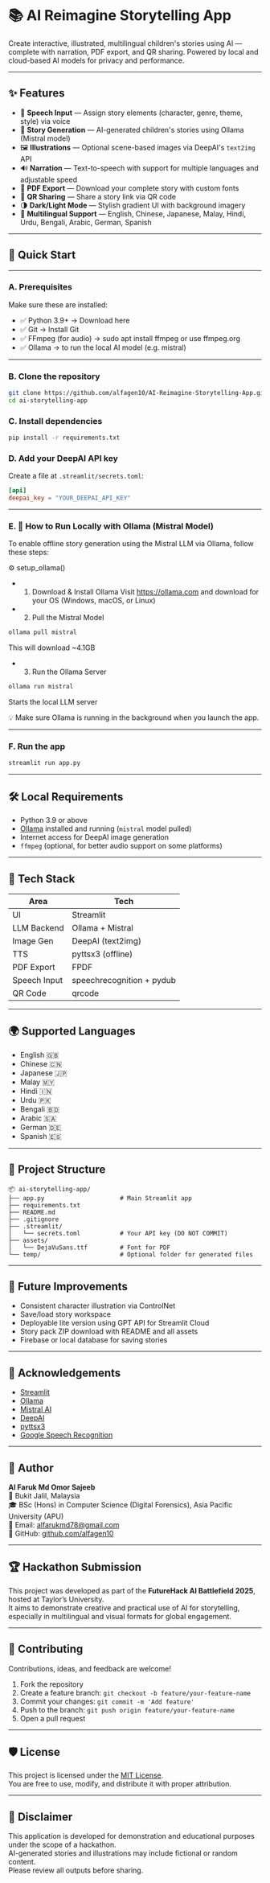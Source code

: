 # 📚 AI Reimagine Storytelling App

Create interactive, illustrated, multilingual children's stories using AI — complete with narration, PDF export, and QR sharing. Powered by local and cloud-based AI models for privacy and performance.

---

## ✨ Features

- 🎤 **Speech Input** — Assign story elements (character, genre, theme, style) via voice
- 📖 **Story Generation** — AI-generated children's stories using Ollama (Mistral model)
- 🖼️ **Illustrations** — Optional scene-based images via DeepAI's `text2img` API
- 🔊 **Narration** — Text-to-speech with support for multiple languages and adjustable speed
- 📄 **PDF Export** — Download your complete story with custom fonts
- 📲 **QR Sharing** — Share a story link via QR code
- 🌗 **Dark/Light Mode** — Stylish gradient UI with background imagery
- 💬 **Multilingual Support** — English, Chinese, Japanese, Malay, Hindi, Urdu, Bengali, Arabic, German, Spanish

---

## 🚀 Quick Start

---

### A. Prerequisites
Make sure these are installed:

- ✅ Python 3.9+ → Download here
- ✅ Git → Install Git
- ✅ FFmpeg (for audio) → sudo apt install ffmpeg or use ffmpeg.org
- ✅ Ollama → to run the local AI model (e.g. mistral)

---

### B. Clone the repository

```bash
git clone https://github.com/alfagen10/AI-Reimagine-Storytelling-App.git
cd ai-storytelling-app
```

### C. Install dependencies

```bash
pip install -r requirements.txt
```

### D. Add your DeepAI API key

Create a file at `.streamlit/secrets.toml`:

```toml
[api]
deepai_key = "YOUR_DEEPAI_API_KEY"
```
---
### E. 🧠 How to Run Locally with Ollama (Mistral Model)
To enable offline story generation using the Mistral LLM via Ollama, follow these steps:

⚙️ setup_ollama()

- 1. Download & Install Ollama
Visit https://ollama.com and download for your OS (Windows, macOS, or Linux)

- 2. Pull the Mistral Model
     
```bash
ollama pull mistral
```
This will download ~4.1GB

- 3. Run the Ollama Server
 
```bash
ollama run mistral
```
Starts the local LLM server

💡 Make sure Ollama is running in the background when you launch the app.

--- 

### F. Run the app

```bash
streamlit run app.py
```

---

## 🛠️ Local Requirements

- Python 3.9 or above
- [Ollama](https://ollama.com) installed and running (`mistral` model pulled)
- Internet access for DeepAI image generation
- `ffmpeg` (optional, for better audio support on some platforms)

---

## 🧠 Tech Stack

| Area           | Tech                  |
|----------------|-----------------------|
| UI             | Streamlit             |
| LLM Backend    | Ollama + Mistral      |
| Image Gen      | DeepAI (text2img)     |
| TTS            | pyttsx3 (offline)     |
| PDF Export     | FPDF                  |
| Speech Input   | speechrecognition + pydub |
| QR Code        | qrcode                |

---

## 🌍 Supported Languages

- English 🇬🇧
- Chinese 🇨🇳
- Japanese 🇯🇵
- Malay 🇲🇾
- Hindi 🇮🇳
- Urdu 🇵🇰
- Bengali 🇧🇩
- Arabic 🇸🇦
- German 🇩🇪
- Spanish 🇪🇸

---

## 📁 Project Structure

```
📦 ai-storytelling-app/
├── app.py                     # Main Streamlit app
├── requirements.txt
├── README.md
├── .gitignore
├── .streamlit/
│   └── secrets.toml           # Your API key (DO NOT COMMIT)
├── assets/
│   └── DejaVuSans.ttf         # Font for PDF
└── temp/                      # Optional folder for generated files
```

---

## 🧩 Future Improvements

- Consistent character illustration via ControlNet
- Save/load story workspace
- Deployable lite version using GPT API for Streamlit Cloud
- Story pack ZIP download with README and all assets
- Firebase or local database for saving stories

---

## 🤝 Acknowledgements

- [Streamlit](https://streamlit.io/)
- [Ollama](https://ollama.com/)
- [Mistral AI](https://mistral.ai/)
- [DeepAI](https://deepai.org/)
- [pyttsx3](https://pyttsx3.readthedocs.io/)
- [Google Speech Recognition](https://pypi.org/project/SpeechRecognition/)

---


## 👤 Author

**Al Faruk Md Omor Sajeeb**  
📍 Bukit Jalil, Malaysia  
🎓 BSc (Hons) in Computer Science (Digital Forensics), Asia Pacific University (APU)  
📧 Email: alfarukmd78@gmail.com  
🔗 GitHub: [github.com/alfagen10](https://github.com/alfagen10)

---

## 🏆 Hackathon Submission

This project was developed as part of the **FutureHack AI Battlefield 2025**, hosted at Taylor’s University.  
It aims to demonstrate creative and practical use of AI for storytelling, especially in multilingual and visual formats for global engagement.

---

## 🤝 Contributing

Contributions, ideas, and feedback are welcome!

1. Fork the repository  
2. Create a feature branch: `git checkout -b feature/your-feature-name`  
3. Commit your changes: `git commit -m 'Add feature'`  
4. Push to the branch: `git push origin feature/your-feature-name`  
5. Open a pull request

---

## 🛡 License

This project is licensed under the [MIT License](LICENSE).  
You are free to use, modify, and distribute it with proper attribution.

---

## 📌 Disclaimer

This application is developed for demonstration and educational purposes under the scope of a hackathon.  
AI-generated stories and illustrations may include fictional or random content.  
Please review all outputs before sharing.

